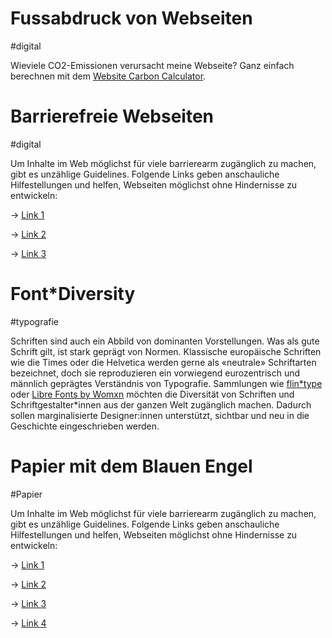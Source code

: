 <script>
    import Columns from '$lib/components/Columns.svelte';
    import Tile from '$lib/components/Tile.svelte';
    import Div from '$lib/components/Div.svelte';
    
</script>

<!-- <Columns ncols={2} gap={10} classes="gap-y-5"> -->
<Div classes="flex flex-col lg:flex-wrap gap-4 max-h-[200vh]">

<Tile hasContent={true} classes="" href="tools/articles/fussabdruck-von-webseiten">

# Fussabdruck von Webseiten

#digital

Wieviele CO2-Emissionen verursacht meine Webseite? Ganz einfach berechnen mit dem [Website Carbon Calculator](https://www.websitecarbon.com/).

</Tile>

<Tile hasContent={false} classes="">

# Barrierefreie Webseiten

#digital

Um Inhalte im Web möglichst für viele barrierearm zugänglich zu machen, gibt es unzählige Guidelines. Folgende Links geben anschauliche Hilfestellungen und helfen, Webseiten möglichst ohne Hindernisse zu entwickeln:

→ <a href="#changeme" class="underline">Link 1</a>

→ <a href="#changeme" class="underline">Link 2</a>

→ <a href="#changeme" class="underline">Link 3</a>

</Tile>

<Tile hasContent={true} classes="" href="tools/articles/font-diversity">

# Font\*Diversity

#typografie

Schriften sind auch ein Abbild von dominanten Vorstellungen. Was als gute Schrift gilt, ist stark geprägt von Normen. Klassische europäische Schriften wie die Times oder die Helvetica werden gerne als «neutrale» Schriftarten bezeichnet, doch sie reproduzieren ein vorwiegend eurozentrisch und männlich geprägtes Verständnis von Typografie.
Sammlungen wie [flin\*type]() oder [Libre Fonts by Womxn]() möchten die Diversität von Schriften und Schriftgestalter\*innen aus der ganzen Welt zugänglich machen. Dadurch sollen marginalisierte Designer:innen unterstützt, sichtbar und neu in die Geschichte eingeschrieben werden.

</Tile>

<Tile hasContent={false} classes="">

# Papier mit dem Blauen Engel

#Papier

Um Inhalte im Web möglichst für viele barrierearm zugänglich zu machen, gibt es unzählige Guidelines. Folgende Links geben anschauliche Hilfestellungen und helfen, Webseiten möglichst ohne Hindernisse zu entwickeln:

→ <a href="#changeme" class="underline">Link 1</a>

→ <a href="#changeme" class="underline">Link 2</a>

→ <a href="#changeme" class="underline">Link 3</a>

→ <a href="#changeme" class="underline">Link 4</a>

</Tile>

</Div>
